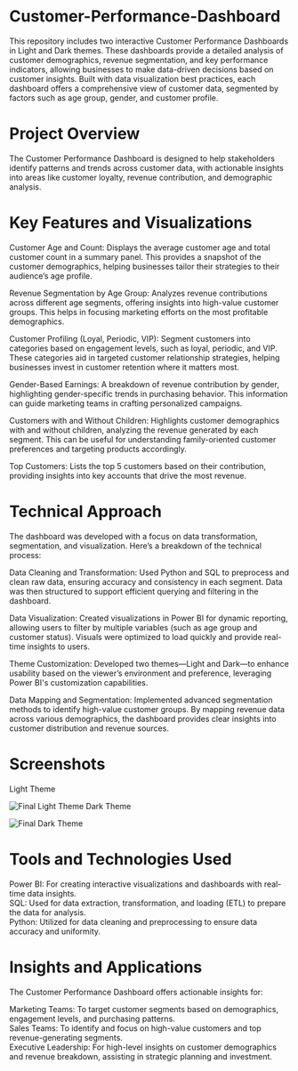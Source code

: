 # Customer-Performance-Dashboard
This repository includes two interactive Customer Performance Dashboards in Light and Dark themes. These dashboards provide a detailed analysis of customer demographics, revenue segmentation, and key performance indicators, allowing businesses to make data-driven decisions based on customer insights. Built with data visualization best practices, each dashboard offers a comprehensive view of customer data, segmented by factors such as age group, gender, and customer profile.

# Project Overview
The Customer Performance Dashboard is designed to help stakeholders identify patterns and trends across customer data, with actionable insights into areas like customer loyalty, revenue contribution, and demographic analysis.

# Key Features and Visualizations
Customer Age and Count:
Displays the average customer age and total customer count in a summary panel. This provides a snapshot of the customer demographics, helping businesses tailor their strategies to their audience’s age profile.

Revenue Segmentation by Age Group:
Analyzes revenue contributions across different age segments, offering insights into high-value customer groups. This helps in focusing marketing efforts on the most profitable demographics.

Customer Profiling (Loyal, Periodic, VIP):
Segment customers into categories based on engagement levels, such as loyal, periodic, and VIP. These categories aid in targeted customer relationship strategies, helping businesses invest in customer retention where it matters most.

Gender-Based Earnings:
A breakdown of revenue contribution by gender, highlighting gender-specific trends in purchasing behavior. This information can guide marketing teams in crafting personalized campaigns.

Customers with and Without Children:
Highlights customer demographics with and without children, analyzing the revenue generated by each segment. This can be useful for understanding family-oriented customer preferences and targeting products accordingly.

Top Customers:
Lists the top 5 customers based on their contribution, providing insights into key accounts that drive the most revenue.

# Technical Approach
The dashboard was developed with a focus on data transformation, segmentation, and visualization. Here’s a breakdown of the technical process:

Data Cleaning and Transformation:
Used Python and SQL to preprocess and clean raw data, ensuring accuracy and consistency in each segment. Data was then structured to support efficient querying and filtering in the dashboard.

Data Visualization:
Created visualizations in Power BI for dynamic reporting, allowing users to filter by multiple variables (such as age group and customer status). Visuals were optimized to load quickly and provide real-time insights to users.

Theme Customization:
Developed two themes—Light and Dark—to enhance usability based on the viewer’s environment and preference, leveraging Power BI's customization capabilities.

Data Mapping and Segmentation:
Implemented advanced segmentation methods to identify high-value customer groups. By mapping revenue data across various demographics, the dashboard provides clear insights into customer distribution and revenue sources.
# Screenshots
Light Theme 

![Final Light Theme](https://github.com/user-attachments/assets/7e7f2eee-7009-454e-bcc6-cdbcdad1c1c6)
Dark Theme

![Final Dark Theme](https://github.com/user-attachments/assets/2e8c0a27-bdc9-4dc1-af84-081d405976eb)

# Tools and Technologies Used
Power BI: For creating interactive visualizations and dashboards with real-time data insights.   
SQL: Used for data extraction, transformation, and loading (ETL) to prepare the data for analysis.   
Python: Utilized for data cleaning and preprocessing to ensure data accuracy and uniformity.    

# Insights and Applications
The Customer Performance Dashboard offers actionable insights for:

Marketing Teams: To target customer segments based on demographics, engagement levels, and purchasing patterns.      
Sales Teams: To identify and focus on high-value customers and top revenue-generating segments.       
Executive Leadership: For high-level insights on customer demographics and revenue breakdown, assisting in strategic planning and investment.     
